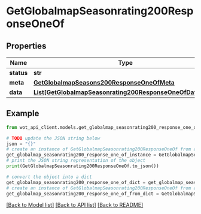 # GetGlobalmapSeasonrating200ResponseOneOf


## Properties

Name | Type | Description | Notes
------------ | ------------- | ------------- | -------------
**status** | **str** |  | 
**meta** | [**GetGlobalmapSeasons200ResponseOneOfMeta**](GetGlobalmapSeasons200ResponseOneOfMeta.md) |  | 
**data** | [**List[GetGlobalmapSeasonrating200ResponseOneOfDataInner]**](GetGlobalmapSeasonrating200ResponseOneOfDataInner.md) |  | 

## Example

```python
from wot_api_client.models.get_globalmap_seasonrating200_response_one_of import GetGlobalmapSeasonrating200ResponseOneOf

# TODO update the JSON string below
json = "{}"
# create an instance of GetGlobalmapSeasonrating200ResponseOneOf from a JSON string
get_globalmap_seasonrating200_response_one_of_instance = GetGlobalmapSeasonrating200ResponseOneOf.from_json(json)
# print the JSON string representation of the object
print(GetGlobalmapSeasonrating200ResponseOneOf.to_json())

# convert the object into a dict
get_globalmap_seasonrating200_response_one_of_dict = get_globalmap_seasonrating200_response_one_of_instance.to_dict()
# create an instance of GetGlobalmapSeasonrating200ResponseOneOf from a dict
get_globalmap_seasonrating200_response_one_of_from_dict = GetGlobalmapSeasonrating200ResponseOneOf.from_dict(get_globalmap_seasonrating200_response_one_of_dict)
```
[[Back to Model list]](../README.md#documentation-for-models) [[Back to API list]](../README.md#documentation-for-api-endpoints) [[Back to README]](../README.md)


